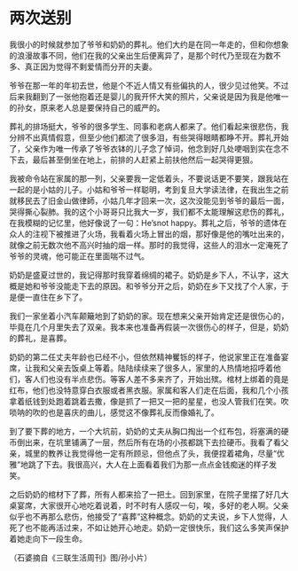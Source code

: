 # 两次送别

我很小的时候就参加了爷爷和奶奶的葬礼。他们大约是在同一年走的，但和你想象的浪漫故事不同，他们在我的父亲出生后便离异了，是那个时代乃至现在为数不多、真正因为觉得不剩爱情而分开的夫妻。 

爷爷在那一年的年初去世，他是个不近人情又有些偏执的人，很少见过他笑。不过后来我翻到了一张他抱着还是婴儿的我开怀大笑的照片，父亲说是因为我是他唯一的孙女，原来老人总是要保持自己的威严的。 

葬礼的排场挺大，爷爷的很多学生、同事和老病人都来了。他们看起来很悲伤，我分辨不出真情假意，但至少他们都流了很多泪，有些哭得眼睛都睁不开。葬礼开始了，父亲作为唯一传承了爷爷衣钵的儿子念了悼词，他念到好几处哽咽到实在念不下去，最后甚至倒坐在地上，前排的人赶紧上前扶他然后一起哭得更狠。 

我被命令站在家属的那一列，父亲要我一定低着头，不要说话更不要笑，跟我站在一起的是小姑的儿子。小姑和爷爷一样聪明，考到复旦大学读法律，在我出生之前就移民去了旧金山做律師，小姑几年才回来一次，这次没能见到爷爷的最后一面，哭得撕心裂肺。我的这个小哥哥只比我大一岁，我们都不太能理解这悲伤的葬礼，在我模糊的记忆里，他好像说了一句：He’snot happy。葬礼之后，爷爷的遗体在众人的注视下被推进了火场，我看着火场上冒出的烟，那好像是他的嘴吐出来的，就像之前无数次他不高兴时抽的烟一样。那时的我觉得，这些人的泪水一定淹死了爷爷的灵魂，他可能正在里面喘不过气。 

奶奶是盛夏过世的，我记得那时我穿着绵绸的裙子。奶奶是乡下人，不认字，这大概是她和爷爷没能走下去的原因。和爷爷分开之后，奶奶在乡下又找了个人家，于是便一直住在乡下了。 

我们一家坐着小汽车颠簸地到了奶奶的家。现在想来父亲开始肯定还是很伤心的，毕竟在几个月里失去了双亲。我本来也准备再假装一次很伤心的样子，但是，奶奶的葬礼，是喜葬。 

奶奶的第二任丈夫年龄也已经不小，但依然精神矍铄的样子，他说家里正在准备宴席，让我和父亲去饭桌上等着。陆陆续续来了很多人，家里的人热情地招呼着他们，客人们也没有半点悲伤。等客人差不多来齐了，开始出殡。棺材上绑着的竟是红布，他们也没特意穿白衣服或者黑衣服。家属和客人们走在后面，我和几个小孩拿着纸钱到处跑着跳着去撒，像是抓了一把又一把的星星，也没人管我们在笑。吹唢呐的吹的也是喜庆的曲儿，感觉这不像葬礼反而像婚礼了。 

到了要下葬的地方，一个大坑前，奶奶的丈夫从胸口掏出一个红布包，将塞满的硬币倒出来，在坑里铺满了一层，然后所有在场的小孩都跳下去捡硬币。我看了看父亲，城里的教养让我觉得他一定有所顾忌，但他点了头，我便捏着裙角，尽量“优雅”地跳了下去。我很高兴，大人在上面看着我们为那一点点金钱痴迷的样子发笑。 

之后奶奶的棺材下了葬，所有人都来拾了一把土。回到家里，在院子里摆了好几大桌宴席，大家很开心地吃着说着，时不时有人感叹一句，唉，多好的老人啊。父亲似乎也不再那么悲伤，他接受了“喜葬”这种概念。奶奶的丈夫说，乡下人觉得，人死了也不能再活过来，不如让她开心地走。奶奶一定很快乐，我们这么多笑声保护着她走向下一段生命。 

（石婆摘自《三联生活周刊》图/孙小片）